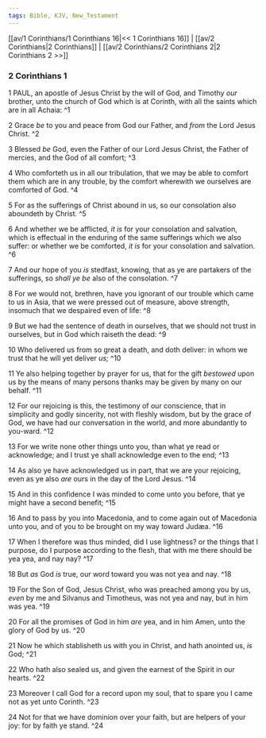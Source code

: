 ```yaml
---
tags: Bible, KJV, New_Testament
---
```


[[av/1 Corinthians/1 Corinthians 16|<< 1 Corinthians 16]] | [[av/2 Corinthians|2 Corinthians]] | [[av/2 Corinthians/2 Corinthians 2|2 Corinthians 2 >>]]

### 2 Corinthians 1

1 PAUL, an apostle of Jesus Christ by the will of God, and Timothy _our_ brother, unto the church of God which is at Corinth, with all the saints which are in all Achaia: ^1

2 Grace _be_ to you and peace from God our Father, and _from_ the Lord Jesus Christ. ^2

3 Blessed _be_ God, even the Father of our Lord Jesus Christ, the Father of mercies, and the God of all comfort; ^3

4 Who comforteth us in all our tribulation, that we may be able to comfort them which are in any trouble, by the comfort wherewith we ourselves are comforted of God. ^4

5 For as the sufferings of Christ abound in us, so our consolation also aboundeth by Christ. ^5

6 And whether we be afflicted, _it_ _is_ for your consolation and salvation, which is effectual in the enduring of the same sufferings which we also suffer: or whether we be comforted, _it_ _is_ for your consolation and salvation. ^6

7 And our hope of you _is_ stedfast, knowing, that as ye are partakers of the sufferings, so _shall_ _ye_ _be_ also of the consolation. ^7

8 For we would not, brethren, have you ignorant of our trouble which came to us in Asia, that we were pressed out of measure, above strength, insomuch that we despaired even of life: ^8

9 But we had the sentence of death in ourselves, that we should not trust in ourselves, but in God which raiseth the dead: ^9

10 Who delivered us from so great a death, and doth deliver: in whom we trust that he will yet deliver _us;_ ^10

11 Ye also helping together by prayer for us, that for the gift _bestowed_ upon us by the means of many persons thanks may be given by many on our behalf. ^11

12 For our rejoicing is this, the testimony of our conscience, that in simplicity and godly sincerity, not with fleshly wisdom, but by the grace of God, we have had our conversation in the world, and more abundantly to you-ward. ^12

13 For we write none other things unto you, than what ye read or acknowledge; and I trust ye shall acknowledge even to the end; ^13

14 As also ye have acknowledged us in part, that we are your rejoicing, even as ye also _are_ ours in the day of the Lord Jesus. ^14

15 And in this confidence I was minded to come unto you before, that ye might have a second benefit; ^15

16 And to pass by you into Macedonia, and to come again out of Macedonia unto you, and of you to be brought on my way toward Judæa. ^16

17 When I therefore was thus minded, did I use lightness? or the things that I purpose, do I purpose according to the flesh, that with me there should be yea yea, and nay nay? ^17

18 But _as_ God _is_ true, our word toward you was not yea and nay. ^18

19 For the Son of God, Jesus Christ, who was preached among you by us, _even_ by me and Silvanus and Timotheus, was not yea and nay, but in him was yea. ^19

20 For all the promises of God in him _are_ yea, and in him Amen, unto the glory of God by us. ^20

21 Now he which stablisheth us with you in Christ, and hath anointed us, _is_ God; ^21

22 Who hath also sealed us, and given the earnest of the Spirit in our hearts. ^22

23 Moreover I call God for a record upon my soul, that to spare you I came not as yet unto Corinth. ^23

24 Not for that we have dominion over your faith, but are helpers of your joy: for by faith ye stand. ^24
